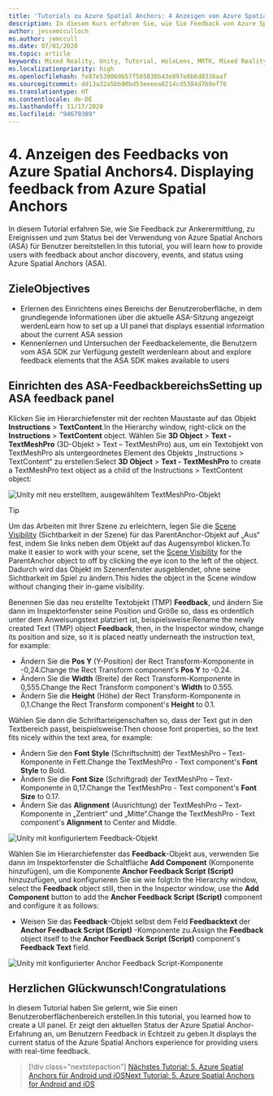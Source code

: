 ```yaml
---
title: 'Tutorials zu Azure Spatial Anchors: 4 Anzeigen von Azure Spatial Anchors-Feedback'
description: In diesem Kurs erfahren Sie, wie Sie Feedback von Azure Spatial Anchors in einer Mixed Reality-Anwendung anzeigen.
author: jessemcculloch
ms.author: jemccull
ms.date: 07/01/2020
ms.topic: article
keywords: Mixed Reality, Unity, Tutorial, HoloLens, MRTK, Mixed Reality Toolkit, UWP, Azure Spatial Anchors, Sitzungen, Feedbackelemente
ms.localizationpriority: high
ms.openlocfilehash: fe87e539060b57f505838b43e897e8b6d8336aaf
ms.sourcegitcommit: dd13a32a5bb90bd53eeeea8214cd5384d7b9ef76
ms.translationtype: HT
ms.contentlocale: de-DE
ms.lasthandoff: 11/17/2020
ms.locfileid: "94679389"
---
```

# <a name="4-displaying-feedback-from-azure-spatial-anchors"></a><span data-ttu-id="48931-105">4. Anzeigen des Feedbacks von Azure Spatial Anchors</span><span class="sxs-lookup"><span data-stu-id="48931-105">4. Displaying feedback from Azure Spatial Anchors</span></span>

<span data-ttu-id="48931-106">In diesem Tutorial erfahren Sie, wie Sie Feedback zur Ankerermittlung, zu Ereignissen und zum Status bei der Verwendung von Azure Spatial Anchors (ASA) für Benutzer bereitstellen.</span><span class="sxs-lookup"><span data-stu-id="48931-106">In this tutorial, you will learn how to provide users with feedback about anchor discovery, events, and status using Azure Spatial Anchors (ASA).</span></span>

## <a name="objectives"></a><span data-ttu-id="48931-107">Ziele</span><span class="sxs-lookup"><span data-stu-id="48931-107">Objectives</span></span>

* <span data-ttu-id="48931-108">Erlernen des Einrichtens eines Bereichs der Benutzeroberfläche, in dem grundlegende Informationen über die aktuelle ASA-Sitzung angezeigt werden</span><span class="sxs-lookup"><span data-stu-id="48931-108">Learn how to set up a UI panel that displays essential information about the current ASA session</span></span>
* <span data-ttu-id="48931-109">Kennenlernen und Untersuchen der Feedbackelemente, die Benutzern vom ASA SDK zur Verfügung gestellt werden</span><span class="sxs-lookup"><span data-stu-id="48931-109">learn about and explore feedback elements that the ASA SDK makes available to users</span></span>

## <a name="setting-up-asa-feedback-panel"></a><span data-ttu-id="48931-110">Einrichten des ASA-Feedbackbereichs</span><span class="sxs-lookup"><span data-stu-id="48931-110">Setting up ASA feedback panel</span></span>

<span data-ttu-id="48931-111">Klicken Sie im Hierarchiefenster mit der rechten Maustaste auf das Objekt **Instructions** > **TextContent**.</span><span class="sxs-lookup"><span data-stu-id="48931-111">In the Hierarchy window, right-click on the **Instructions** > **TextContent** object.</span></span> <span data-ttu-id="48931-112">Wählen Sie **3D Object** > **Text - TextMeshPro** (3D-Objekt > Text – TextMeshPro) aus, um ein Textobjekt von TextMeshPro als untergeordnetes Element des Objekts „Instructions > TextContent“ zu erstellen:</span><span class="sxs-lookup"><span data-stu-id="48931-112">Select **3D Object** > **Text - TextMeshPro** to create a TextMeshPro text object as a child of the Instructions > TextContent object:</span></span>

![Unity mit neu erstelltem, ausgewähltem TextMeshPro-Objekt](images/mr-learning-asa/asa-04-section1-step1-1.png)

> [!TIP]
> <span data-ttu-id="48931-114">Um das Arbeiten mit Ihrer Szene zu erleichtern, legen Sie die <a href="https://docs.unity3d.com/Manual/SceneVisibility.html" target="_blank">Scene Visibility</a> (Sichtbarkeit in der Szene) für das ParentAnchor-Objekt auf „Aus“ fest, indem Sie links neben dem Objekt auf das Augensymbol klicken.</span><span class="sxs-lookup"><span data-stu-id="48931-114">To make it easier to work with your scene, set the  <a href="https://docs.unity3d.com/Manual/SceneVisibility.html" target="_blank">Scene Visibility</a> for the ParentAnchor object to off by clicking the eye icon to the left of the object.</span></span> <span data-ttu-id="48931-115">Dadurch wird das Objekt im Szenenfenster ausgeblendet, ohne seine Sichtbarkeit im Spiel zu ändern.</span><span class="sxs-lookup"><span data-stu-id="48931-115">This hides the object in the Scene window without changing their in-game visibility.</span></span>

<span data-ttu-id="48931-116">Benennen Sie das neu erstellte Textobjekt (TMP) **Feedback**, und ändern Sie dann im Inspektorfenster seine Position und Größe so, dass es ordentlich unter dem Anweisungstext platziert ist, beispielsweise:</span><span class="sxs-lookup"><span data-stu-id="48931-116">Rename the newly created Text (TMP) object **Feedback**, then, in the Inspector window, change its position and size, so it is placed neatly underneath the instruction text, for example:</span></span>

* <span data-ttu-id="48931-117">Ändern Sie die **Pos Y** (Y-Position) der Rect Transform-Komponente in -0,24.</span><span class="sxs-lookup"><span data-stu-id="48931-117">Change the Rect Transform component's **Pos Y** to -0.24.</span></span>
* <span data-ttu-id="48931-118">Ändern Sie die **Width** (Breite) der Rect Transform-Komponente in 0,555.</span><span class="sxs-lookup"><span data-stu-id="48931-118">Change the Rect Transform component's **Width** to 0.555.</span></span>
* <span data-ttu-id="48931-119">Ändern Sie die **Height** (Höhe) der Rect Transform-Komponente in 0,1.</span><span class="sxs-lookup"><span data-stu-id="48931-119">Change the Rect Transform component's **Height** to 0.1.</span></span>

<span data-ttu-id="48931-120">Wählen Sie dann die Schriftarteigenschaften so, dass der Text gut in den Textbereich passt, beispielsweise:</span><span class="sxs-lookup"><span data-stu-id="48931-120">Then choose font properties, so the text fits nicely within the text area, for example:</span></span>

* <span data-ttu-id="48931-121">Ändern Sie den **Font Style** (Schriftschnitt) der TextMeshPro – Text-Komponente in Fett.</span><span class="sxs-lookup"><span data-stu-id="48931-121">Change the TextMeshPro - Text component's **Font Style** to Bold.</span></span>
* <span data-ttu-id="48931-122">Ändern Sie die **Font Size** (Schriftgrad) der TextMeshPro – Text-Komponente in 0,17.</span><span class="sxs-lookup"><span data-stu-id="48931-122">Change the TextMeshPro - Text component's **Font Size** to 0.17.</span></span>
* <span data-ttu-id="48931-123">Ändern Sie das **Alignment** (Ausrichtung) der TextMeshPro – Text-Komponente in „Zentriert“ und „Mitte“.</span><span class="sxs-lookup"><span data-stu-id="48931-123">Change the TextMeshPro - Text component's **Alignment** to Center and Middle.</span></span>

![Unity mit konfiguriertem Feedback-Objekt](images/mr-learning-asa/asa-04-section1-step1-2.png)

<span data-ttu-id="48931-125">Wählen Sie im Hierarchiefenster das **Feedback**-Objekt aus, verwenden Sie dann im Inspektorfenster die Schaltfläche **Add Component** (Komponente hinzufügen), um die Komponente **Anchor Feedback Script (Script)** hinzuzufügen, und konfigurieren Sie sie wie folgt:</span><span class="sxs-lookup"><span data-stu-id="48931-125">In the Hierarchy window, select the **Feedback** object still, then in the Inspector window, use the **Add Component** button to add the **Anchor Feedback Script (Script)** component and configure it as follows:</span></span>

* <span data-ttu-id="48931-126">Weisen Sie das **Feedback**-Objekt selbst dem Feld **Feedbacktext** der **Anchor Feedback Script (Script)** -Komponente zu.</span><span class="sxs-lookup"><span data-stu-id="48931-126">Assign the **Feedback** object itself to the **Anchor Feedback Script (Script)** component's **Feedback Text** field.</span></span>

![Unity mit konfigurierter Anchor Feedback Script-Komponente](images/mr-learning-asa/asa-04-section1-step1-3.png)

## <a name="congratulations"></a><span data-ttu-id="48931-128">Herzlichen Glückwunsch!</span><span class="sxs-lookup"><span data-stu-id="48931-128">Congratulations</span></span>

<span data-ttu-id="48931-129">In diesem Tutorial haben Sie gelernt, wie Sie einen Benutzeroberflächenbereich erstellen.</span><span class="sxs-lookup"><span data-stu-id="48931-129">In this tutorial, you learned how to create a UI panel.</span></span> <span data-ttu-id="48931-130">Er zeigt den aktuellen Status der Azure Spatial Anchor-Erfahrung an, um Benutzern Feedback in Echtzeit zu geben.</span><span class="sxs-lookup"><span data-stu-id="48931-130">It displays the current status of the Azure Spatial Anchors experience for providing users with real-time feedback.</span></span>

> [!div class="nextstepaction"]
> [<span data-ttu-id="48931-131">Nächstes Tutorial: 5. Azure Spatial Anchors für Android und iOS</span><span class="sxs-lookup"><span data-stu-id="48931-131">Next Tutorial: 5. Azure Spatial Anchors for Android and iOS</span></span>](mr-learning-asa-05.md)
